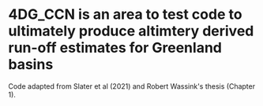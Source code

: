 # 4DG_CCN is an area to test code to ultimately produce altimtery derived run-off estimates for Greenland basins
Code adapted from Slater et al (2021) and Robert Wassink's thesis (Chapter 1).
